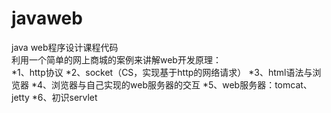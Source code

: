 # javaweb
java web程序设计课程代码<br>
利用一个简单的网上商城的案例来讲解web开发原理：<br>
*1、http协议
*2、socket（CS，实现基于http的网络请求）
*3、html语法与浏览器
*4、浏览器与自己实现的web服务器的交互
*5、web服务器：tomcat、jetty
*6、初识servlet
